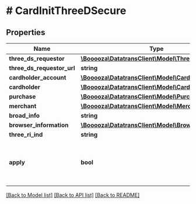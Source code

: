 # # CardInitThreeDSecure

## Properties

Name | Type | Description | Notes
------------ | ------------- | ------------- | -------------
**three_ds_requestor** | [**\Booooza\DatatransClient\Model\ThreeDSRequestor**](ThreeDSRequestor.md) |  | [optional]
**three_ds_requestor_url** | **string** |  | [optional]
**cardholder_account** | [**\Booooza\DatatransClient\Model\CardholderAccount**](CardholderAccount.md) |  | [optional]
**cardholder** | [**\Booooza\DatatransClient\Model\Cardholder**](Cardholder.md) |  | [optional]
**purchase** | [**\Booooza\DatatransClient\Model\Purchase**](Purchase.md) |  | [optional]
**merchant** | [**\Booooza\DatatransClient\Model\MerchantData**](MerchantData.md) |  | [optional]
**broad_info** | **string** |  | [optional]
**browser_information** | [**\Booooza\DatatransClient\Model\Browser**](Browser.md) |  | [optional]
**three_ri_ind** | **string** |  | [optional]
**apply** | **bool** | Decides if the 3D secure process should be applied. | [optional] [default to true]

[[Back to Model list]](../../README.md#models) [[Back to API list]](../../README.md#endpoints) [[Back to README]](../../README.md)
